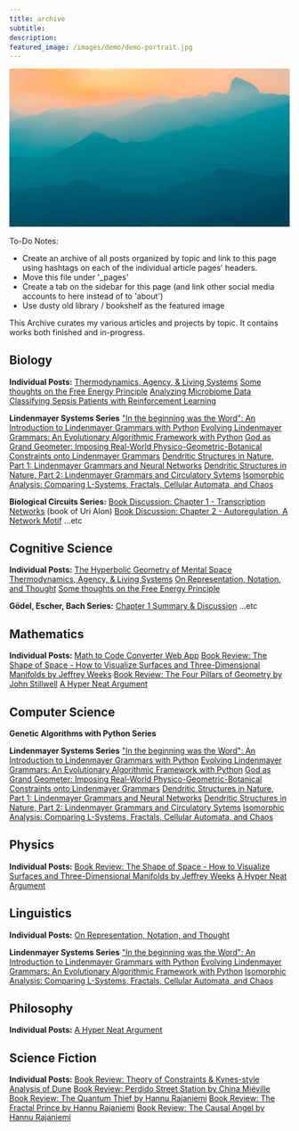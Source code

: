 ```yaml
---
title: archive
subtitle: 
description: 
featured_image: /images/demo/demo-portrait.jpg
---
```


![](/images/demo/demo-landscape.jpg)

To-Do Notes:

- Create an archive of all posts organized by topic and link to this page using hashtags on each of the individual article pages' headers.
- Move this file under '_pages'
- Create a tab on the sidebar for this page (and link other social media accounts to here instead of to 'about')
- Use dusty old library / bookshelf as the featured image

This Archive curates my various articles and projects by topic.  It contains works both finished and in-progress.
## Biology

**Individual Posts:**
[Thermodynamics, Agency, & Living Systems](https://mundyreimer.github.io/blog/thermodynamics-agency-livingsystems)
[Some thoughts on the Free Energy Principle]()
[Analyzing Microbiome Data](https://towardsdatascience.com/analyzing-microbiome-data-320728b56b8e)
[Classifying Sepsis Patients with Reinforcement Learning](https://github.com/mundyreimer/RL-Sepsis-Prediction)

**Lindenmayer Systems Series**
["In the beginning was the Word": An Introduction to Lindenmayer Grammars with Python]()
[Evolving Lindenmayer Grammars: An Evolutionary Algorithmic Framework with Python]()
[God as Grand Geometer: Imposing Real-World Physico-Geometric-Botanical Constraints onto Lindenmayer Grammars]()
[Dendritic Structures in Nature, Part 1: Lindenmayer Grammars and Neural Networks]()
[Dendritic Structures in Nature, Part 2: Lindenmayer Grammars and Circulatory Sytems]()
[Isomorphic Analysis: Comparing L-Systems, Fractals, Cellular Automata, and Chaos]()

**Biological Circuits Series:**
[Book Discussion: Chapter 1 - Transcription Networks]() (book of Uri Alon)
[Book Discussion: Chapter 2 - Autoregulation, A Network Motif]()
...etc

## Cognitive Science

**Individual Posts:**
[The Hyperbolic Geometry of Mental Space](https://mundyreimer.github.io/blog/hyperbolic-geometry-mental-space)
[Thermodynamics, Agency, & Living Systems](https://mundyreimer.github.io/blog/thermodynamics-agency-livingsystems)
[On Representation, Notation, and Thought]()
[Some thoughts on the Free Energy Principle]()

**Gödel, Escher, Bach Series:**
[Chapter 1 Summary & Discussion]()
...etc

## Mathematics

**Individual Posts:**
[Math to Code Converter Web App](https://mundyreimer.github.io/math2code_sphinx_docs/)
[Book Review: The Shape of Space - How to Visualize Surfaces and Three-Dimensional Manifolds by Jeffrey Weeks]()
[Book Review: The Four Pillars of Geometry by John Stillwell]()
[A Hyper Neat Argument]()

## Computer Science

**Genetic Algorithms with Python Series**

**Lindenmayer Systems Series**
["In the beginning was the Word": An Introduction to Lindenmayer Grammars with Python]()
[Evolving Lindenmayer Grammars: An Evolutionary Algorithmic Framework with Python]()
[God as Grand Geometer: Imposing Real-World Physico-Geometric-Botanical Constraints onto Lindenmayer Grammars]()
[Dendritic Structures in Nature, Part 1: Lindenmayer Grammars and Neural Networks]()
[Dendritic Structures in Nature, Part 2: Lindenmayer Grammars and Circulatory Sytems]()
[Isomorphic Analysis: Comparing L-Systems, Fractals, Cellular Automata, and Chaos]()

## Physics

**Individual Posts:**
[Book Review: The Shape of Space - How to Visualize Surfaces and Three-Dimensional Manifolds by Jeffrey Weeks]()
[A Hyper Neat Argument]()

## Linguistics

**Individual Posts:**
[On Representation, Notation, and Thought]()

**Lindenmayer Systems Series**
["In the beginning was the Word": An Introduction to Lindenmayer Grammars with Python]()
[Evolving Lindenmayer Grammars: An Evolutionary Algorithmic Framework with Python]()
[Isomorphic Analysis: Comparing L-Systems, Fractals, Cellular Automata, and Chaos]()

## Philosophy

**Individual Posts:**
[A Hyper Neat Argument]()

## Science Fiction

**Individual Posts:**
[Book Review: Theory of Constraints & Kynes-style Analysis of Dune](https://mundyreimer.github.io/blog/theory-of-constraints-dune)
[Book Review: Perdido Street Station by China Miéville](https://mundyreimer.github.io/blog/book-review-perdidostreetstation)
[Book Review: The Quantum Thief by Hannu Rajaniemi]()
[Book Review: The Fractal Prince by Hannu Rajaniemi]()
[Book Review: The Causal Angel by Hannu Rajaniemi]()






